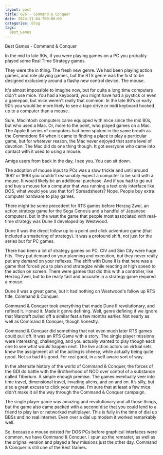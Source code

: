 ```yaml
---
layout: post
title: 626 - Command & Conquer
date: 2024-11-04-T00:00:00
categories: Blog
tags:
  Best_Games
---
```

Best Games - Command & Conquer

In the mid to late 90s, if you were playing games on a PC you probably played some Real Time Strategy games.

They were the in thing. The fresh new genre. We had been playing action games, and role playing games, but the RTS genre was the first to be designed exclusively around a flashy new control device. The mouse.

It's almost impossible to imagine now, but for quite a long time computers didn't use mice. You had a keyboard, you might have had a joystick or even a gamepad, but mice weren't really that common. In the late 80’s or early 90’s you would be more likely to see a tape drive or midi keyboard hooked up to a computer than a mouse.

Sure, Macintosh computers came equipped with mice since the mid 80s, but who used a Mac. Or, more to the point, who played games on a Mac. The Apple II series of computers had been spoken in the same breath as the Commodore 64 when it came to finding a place to play a particular game, but for whatever reason, the Mac never enjoyed that same level of devotion. The Mac did do one thing though. It got everyone who came into contact with it used to using a mouse.

Amiga users from back in the day, I see you. You can sit down.

The adoption of mouse input to PCs was a slow trickle and until around 1992 or 1993 you couldn’t reasonably expect a computer to be sold with a mouse. It would likely be an additional purchase. And if you had to go out and buy a mouse for a computer that was running a text only interface like DOS, what would you use that for? Spreadsheets? Nope. People buy extra computer hardware to play games.

There might be some precedent for RTS games before Herzog Zwei, an action strategy game for the Sega Genesis and a handful of Japanese computers, but in the west the game that people most associated with real-time strategy was Dune II developed by Westwood. 

Dune II was the direct follow up to a point and click adventure game (that included a smattering of strategy). It was a profound shift, not just for the series but for PC games.

There had been a lot of strategy games on PC. CIV and Sim City were huge hits. They put demand  on your planning and execution, but they never really put any demand on your reflexes. The shift with Dune II is that here was a game that forced you to plan and strategize while reacting at high speed to the action on screen. There were games that did this with a controller, like Herzog Zwei, but to be really fast and accurate in a strategy game required a mouse.

Dune II was a great game, but it had nothing on Westwood's follow up RTS title, Command & Conquer.

Command & Conquer took everything that made Dune II revolutionary, and refined it. Honed it. Made it genre defining. Well, genre defining if we ignore that Warcraft pulled off a similar feat a few months earlier. Not nearly as well as Command & Conquer, though honestly.

Command & Conquer did something that not even much later RTS games could pull off. It was an RTS Game with a story. The single player missions were interesting, challenging, and you actually wanted to play though each one to see what would happen next. The live action actors on virtual sets knew the assignment all of the acting is cheesy, while actually being quite good. Not so bad it’s good. For real good, in a self aware sort of way. 

In the alternate history of the world of Command & Conquer, the forces of the GDI do battle with the Brotherhood of NOD over control of a substance called Tiberium. A simple enough premise. The games eventually veer into time travel, dimensional travel, invading aliens, and on and on. It’s silly, but also a great excuse to click your mouse. I’m sure that at least a few mice didn’t make it all the way through the Command & Conquer campaign.

The single player game was amazing and revolutionary and all those things, but the game also came packed with a second disc that you could lend to a friend to play lan or networked multiplayer. This is fully in the time of dial up BBSs and no real internet. Even over a dial up modem it worked remarkably well.

So, because a mouse existed for DOS PCs before graphical interfaces were common, we have Command & Conquer. I spun up the remaster, as well as the original version and played a few missions just the other day. Command & Conquer is still one of the Best Games.

